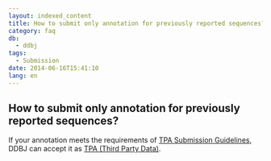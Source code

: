 ```yaml
---
layout: indexed_content
title: How to submit only annotation for previously reported sequences?
category: faq
db:
  - ddbj
tags: 
  - Submission
date: 2014-06-16T15:41:10
lang: en
---
```


## How to submit only annotation for previously reported sequences?

<p>If your annotation meets the requirements of <a href="/ddbj/tpa-table-e.html">TPA Submission Guidelines</a>, DDBJ can accept it as <a href="/ddbj/tpa-e.html">TPA (Third Party Data)</a>. </p>